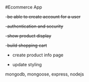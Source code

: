 #Ecommerce App

-~~be able to create account for a user~~

-~~authentication and security~~

-~~show product display~~

-~~build shopping cart~~

- create product info page

- update styling





mongodb, mongoose, express, nodejs